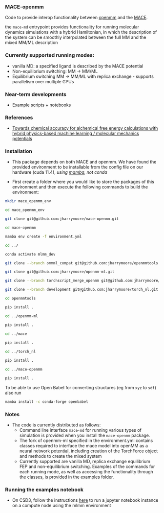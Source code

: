 ### MACE-openmm 

Code to provide interop functionality between [openmm](https://github.com/openmm/openmm) and the [MACE](https://github.com/ACEsuit/mace).

the `mace-md` entrypoint provides functionality for running molecular dynamics simulations with a hybrid Hamiltonian, in which the description of the system can be smoothly interpolated between the full MM and the mixed MM/ML description

### Currently supported running modes:
- vanilla MD: a specified ligand is described by the MACE potential
- Non-equilibrium switching: MM $\rightarrow$ MM/ML
- Equilibrium switching MM $\rightarrow$ MM/ML with replica exchange - supports parallelism over multiple GPUs


### Near-term developments
- Example scripts + notebooks


### References
- [Towards chemical accuracy for alchemical free energy calculations with hybrid physics-based machine learning / molecular mechanics potentials](https://doi.org/10.1101/2020.07.29.227959)


### Installation
- This package depends on both MACE and openmm.  We have found the provided environment to be installable from the config file on our hardware (cuda 11.4), _using [mamba](https://mamba.readthedocs.io/en/latest/installation.html), not conda_

 - First create a folder where you would like to store the packages of this environment and then execute the following commands to build the environment:

```sh
mkdir mace_openmm_env

cd mace_openmm_env

git clone git@github.com:jharrymoore/mace-openmm.git

cd mace-openmm

mamba env create -f environment.yml

cd ../

conda activate mlmm_dev

git clone --branch ommml_compat git@github.com:jharrymoore/openmmtools.git

git clone git@github.com:jharrymoore/openmm-ml.git

git clone --branch torchscript_merge_openmm git@github.com:jharrymoore/mace.git

git clone --branch development git@github.com:jharrymoore/torch_nl.git

cd openmmtools

pip install .

cd ../openmm-ml

pip install .
 
cd ../mace

pip install .

cd ../torch_nl

pip install .

cd ../mace-openmm

pip install .
```

To be able to use Open Babel for converting structures (eg from `xyz` to `sdf`) also run

```sh
mamba install -c conda-forge openbabel
```

### Notes
- The code is currently distributed as follows:
	- Command line interface `mace-md` for running various types of simulation is provided when you install the `mace-openmm` package.  
	- The fork of openmm-ml specified in the environment.yml contains classes required to interface the mace model into openMM as a neural network potential, including creation of the TorchForce object and methods to create the mixed system 
	- Currently supported are vanilla MD, replica exchange equilibrium FEP and non-equilibrium switching.  Examples of the commands for each running mode, as well as accessing the functionality through the classes, is provided in the examples folder.


### Running the examples notebook
- On CSD3, follow the instructions [here](https://docs.hpc.cam.ac.uk/hpc/software-packages/jupyter.html?highlight=jupyter#running-jupyter-on-a-compute-node) to run a jupyter notebook instance on a compute node using the mlmm environment
